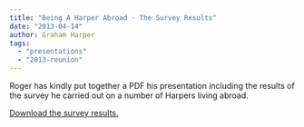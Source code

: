 ```yaml
---
title: "Being A Harper Abroad - The Survey Results"
date: "2013-04-14"
author: Graham Harper
tags:
  - "presentations"
  - "2013-reunion"
---
```


Roger has kindly put together a PDF his presentation including the results of the survey he carried out on a number of Harpers living abroad.

[Download the survey results.](https://f001.backblazeb2.com/file/harperfamily-media/Being-a-Harper-Abroad-seminar.pdf)
